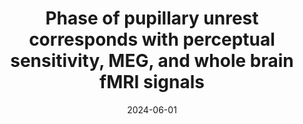 ---
title: "Phase of pupillary unrest corresponds with perceptual sensitivity, MEG, and whole brain fMRI signals"
project_id: consciousness
date: 2024-06-01
conference_id: "OHBM_2024"
presenters:
   - victoria_gobo
   - javier_gonzalez-castillo
   - joshua_teves
   - micah_holness
   - peter_bandettini
   - sharif_kronemer
summary: "<p>Poster #2468, pages 214-215</p>

<p>Organization for Human Brain Mapping. Abstract Book 6: OHBM 2024 Annual Meeting. <em>Aperture Neuro</em>. 2024;4(Suppl 1). <a href='https://doi.org/10.52294/001c.120596'>doi:10.52294/001c.120596</a></p>"
file: /assets/presentations/Gobo_et_al_OHBM_2024.pdf
filename: Gobo_et_al_OHBM_2024.pdf
layout: presentation
---